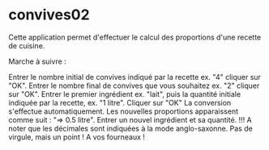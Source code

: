 # convives02
Cette application permet d'effectuer le calcul des proportions d'une recette de cuisine.

Marche à suivre :

Entrer le nombre initial de convives indiqué par la recette ex. "4" cliquer sur "OK".
Entrer le nombre final de convives que vous souhaitez ex. "2" cliquer sur "OK".
Entrer le premier ingrédient ex. "lait", puis la quantité initiale indiquée par la recette, ex. "1 litre". Cliquer sur "OK" La conversion s'effectue automatiquement. Les nouvelles proportions apparaissent comme suit : "=> 0.5 litre".
Entrer un nouvel ingrédient et sa quantité. !!! A noter que les décimales sont indiquées à la mode anglo-saxonne. Pas de virgule, mais un point !
A vos fourneaux !
